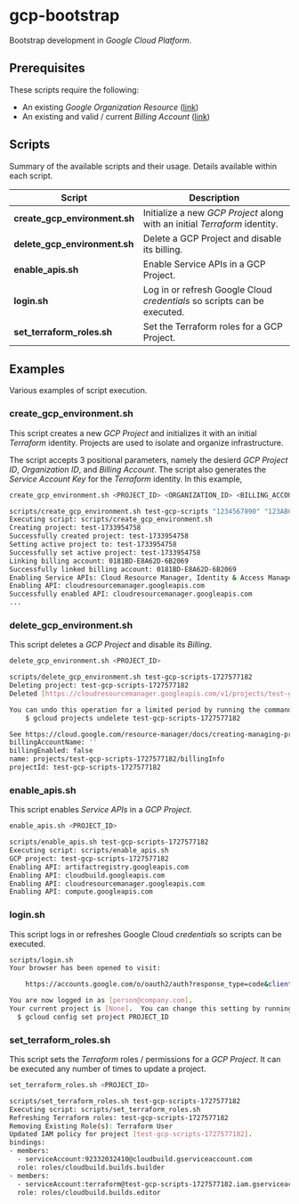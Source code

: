 # gcp-bootstrap

Bootstrap development in *Google Cloud Platform*.

## Prerequisites

These scripts require the following:

- An existing *Google Organization Resource* ([link](https://cloud.google.com/resource-manager/docs/creating-managing-organization))
- An existing and valid / current *Billing Account*  ([link](https://cloud.google.com/billing/docs/how-to/create-billing-account))


## Scripts

Summary of the available scripts and their usage. Details available within each script.

| Script      | Description |
| ----------- | ----------- |
| **create_gcp_environment.sh** | Initialize a new *GCP Project* along with an initial *Terraform* identity. |
| **delete_gcp_environment.sh** | Delete a GCP Project and disable its billing. |
| **enable_apis.sh** | Enable Service APIs in a GCP Project. |
| **login.sh**   | Log in or refresh Google Cloud *credentials* so scripts can be executed. |
| **set_terraform_roles.sh**   | Set the Terraform roles for a GCP Project. |

## Examples

Various examples of script execution.

### create_gcp_environment.sh

This script creates a new *GCP Project* and initializes it with an initial *Terraform* identity. Projects are used to isolate and organize infrastructure.

The script accepts 3 positional parameters, namely the desierd *GCP Project ID*, *Organization ID*, and *Billing Account*. The script also generates the *Service Account Key* for the *Terraform* identity. In this example,

```sh
create_gcp_environment.sh <PROJECT_ID> <ORGANIZATION_ID> <BILLING_ACCOUNT_ID>

scripts/create_gcp_environment.sh test-gcp-scripts "1234567890" "123ABCD-ABC1234-123ABCD"
Executing script: scripts/create_gcp_environment.sh
Creating project: test-1733954758
Successfully created project: test-1733954758
Setting active project to: test-1733954758
Successfully set active project: test-1733954758
Linking billing account: 0181BD-E8A62D-6B2069
Successfully linked billing account: 0181BD-E8A62D-6B2069
Enabling Service APIs: Cloud Resource Manager, Identity & Access Management, Secret Manager API
Enabling API: cloudresourcemanager.googleapis.com
Successfully enabled API: cloudresourcemanager.googleapis.com
...
```

### delete_gcp_environment.sh

This script deletes a *GCP Project* and disable its *Billing*.

```sh
delete_gcp_environment.sh <PROJECT_ID>

scripts/delete_gcp_environment.sh test-gcp-scripts-1727577182
Deleting project: test-gcp-scripts-1727577182
Deleted [https://cloudresourcemanager.googleapis.com/v1/projects/test-gcp-scripts-1727577182].

You can undo this operation for a limited period by running the command below.
    $ gcloud projects undelete test-gcp-scripts-1727577182

See https://cloud.google.com/resource-manager/docs/creating-managing-projects for information on shutting down projects.
billingAccountName: ''
billingEnabled: false
name: projects/test-gcp-scripts-1727577182/billingInfo
projectId: test-gcp-scripts-1727577182
```

### enable_apis.sh

This script enables *Service APIs* in a *GCP Project*.

```sh
enable_apis.sh <PROJECT_ID>

scripts/enable_apis.sh test-gcp-scripts-1727577182
Executing script: scripts/enable_apis.sh
GCP project: test-gcp-scripts-1727577182
Enabling API: artifactregistry.googleapis.com
Enabling API: cloudbuild.googleapis.com
Enabling API: cloudresourcemanager.googleapis.com
Enabling API: compute.googleapis.com
```

### login.sh

This script logs in or refreshes Google Cloud *credentials* so scripts can be executed.

```sh
scripts/login.sh 
Your browser has been opened to visit:

    https://accounts.google.com/o/oauth2/auth?response_type=code&client_id=32555940559.apps.googleusercontent.com ...

You are now logged in as [person@company.com].
Your current project is [None].  You can change this setting by running:
  $ gcloud config set project PROJECT_ID
```

### set_terraform_roles.sh

This script sets the *Terraform* roles / permissions for a *GCP Project*. It can be executed any number of times to update a project.

```sh
set_terraform_roles.sh <PROJECT_ID>

scripts/set_terraform_roles.sh test-gcp-scripts-1727577182
Executing script: scripts/set_terraform_roles.sh
Refreshing Terraform roles: test-gcp-scripts-1727577182
Removing Existing Role(s): Terraform User
Updated IAM policy for project [test-gcp-scripts-1727577182].
bindings:
- members:
  - serviceAccount:92332032410@cloudbuild.gserviceaccount.com
  role: roles/cloudbuild.builds.builder
- members:
  - serviceAccount:terraform@test-gcp-scripts-1727577182.iam.gserviceaccount.com
  role: roles/cloudbuild.builds.editor
```